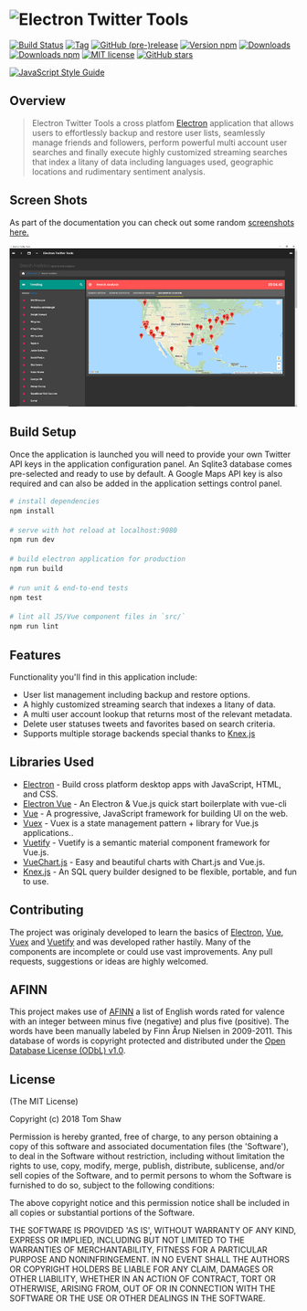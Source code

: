 <h1><img src="https://raw.github.com/tomshaw/electron-twitter-tools/master/docs/logo.png" alt="Electron Twitter Tools" title="Electron Twitter Tools"></h1>

[![Build Status](https://travis-ci.org/tomshaw/electron-twitter-tools.svg?branch=master)](https://travis-ci.org/tomshaw/electron-twitter-tools)
[![Tag](https://img.shields.io/github/tag/tomshaw/electron-twitter-tools.svg)](https://github.com/tomshaw/electron-twitter-tools/tags)
[![GitHub (pre-)release](https://img.shields.io/github/release/tomshaw/electron-twitter-tools/all.svg)](https://github.com/tomshaw/electron-twitter-tools/releases)
[![Version npm](https://img.shields.io/npm/v/electron-twitter-tools.svg)](https://www.npmjs.com/package/electron-twitter-tools)
[![Downloads](https://img.shields.io/github/downloads/tomshaw/electron-twitter-tools/total.svg "Downloads")](https://github.com/tomshaw/electron-twitter-tools/releases)
[![Downloads npm](https://img.shields.io/npm/dt/electron-twitter-tools.svg)](https://www.npmjs.com/package/electron-twitter-tools)
[![MIT license](https://img.shields.io/npm/l/electron-twitter-tools.svg)](https://opensource.org/licenses/MIT)
[![GitHub stars](https://img.shields.io/github/stars/tomshaw/electron-twitter-tools.svg?style=social&label=Star)](https://github.com/tomshaw/electron-twitter-tools)

[![JavaScript Style Guide](https://cdn.rawgit.com/feross/standard/master/badge.svg)](https://github.com/feross/standard)

## Overview

> Electron Twitter Tools a cross platfom [Electron](https://electronjs.org) application that allows users to effortlessly backup and restore user lists, seamlessly manage friends and followers, perform powerful multi account user searches and finally execute highly customized streaming searches that index a litany of data including languages used, geographic locations and rudimentary sentiment analysis.

## Screen Shots
As part of the documentation you can check out some random [screenshots here.](docs/screenshots/readme.md)

<img src="docs/screenshots/screen-grab1.png" alt="Electron Twitter Tools" title="Electron Twitter Tools">

## Build Setup
Once the application is launched you will need to provide your own Twitter API keys in the application configuration panel. An Sqlite3 database comes pre-selected and ready to use by default. A Google Maps API key is also required and can also be added in the application settings control panel.

``` bash
# install dependencies
npm install

# serve with hot reload at localhost:9080
npm run dev

# build electron application for production
npm run build

# run unit & end-to-end tests
npm test

# lint all JS/Vue component files in `src/`
npm run lint

```

## Features

Functionality you'll find in this application include:

- User list management including backup and restore options.
- A highly customized streaming search that indexes a litany of data.
- A multi user account lookup that returns most of the relevant metadata. 
- Delete user statuses tweets and favorites based on search criteria.
- Supports multiple storage backends special thanks to [Knex.js](http://knexjs.org/)

## Libraries Used

+ [Electron](https://electronjs.org) - Build cross platform desktop apps with JavaScript, HTML, and CSS.
+ [Electron Vue](https://github.com/SimulatedGREG/electron-vue) - An Electron & Vue.js quick start boilerplate with vue-cli
+ [Vue](https://vuejs.org) - A progressive, JavaScript framework for building UI on the web.
+ [Vuex](https://vuex.vuejs.org/en) - Vuex is a state management pattern + library for Vue.js applications..
+ [Vuetify](https://vuetifyjs.com/en) - Vuetify is a semantic material component framework for Vue.js.
+ [VueChart.js](http://vue-chartjs.org) - Easy and beautiful charts with Chart.js and Vue.js.
+ [Knex.js](http://knexjs.org/) - An SQL query builder designed to be flexible, portable, and fun to use.

## Contributing
The project was originaly developed to learn the basics of [Electron](https://electronjs.org), [Vue](https://vuejs.org), [Vuex](https://vuex.vuejs.org/en) and [Vuetify](https://vuetifyjs.com/en) and was developed rather hastily. Many of the components are incomplete or could use vast improvements. Any pull requests, suggestions or ideas are highly welcomed.

## AFINN

This project makes use of [AFINN](http://www2.imm.dtu.dk/pubdb/views/publication_details.php?id=6010) a list of English words rated for valence with an integer between minus five (negative) and plus five (positive). The words have been manually labeled by Finn Årup Nielsen in 2009-2011. This database of words is copyright protected and distributed under the [Open Database License (ODbL) v1.0](http://www.opendatacommons.org/licenses/odbl/1.0).

## License

(The MIT License)

Copyright (c) 2018 Tom Shaw 

Permission is hereby granted, free of charge, to any person obtaining
a copy of this software and associated documentation files (the
'Software'), to deal in the Software without restriction, including
without limitation the rights to use, copy, modify, merge, publish,
distribute, sublicense, and/or sell copies of the Software, and to
permit persons to whom the Software is furnished to do so, subject to
the following conditions:

The above copyright notice and this permission notice shall be
included in all copies or substantial portions of the Software.

THE SOFTWARE IS PROVIDED 'AS IS', WITHOUT WARRANTY OF ANY KIND,
EXPRESS OR IMPLIED, INCLUDING BUT NOT LIMITED TO THE WARRANTIES OF
MERCHANTABILITY, FITNESS FOR A PARTICULAR PURPOSE AND NONINFRINGEMENT.
IN NO EVENT SHALL THE AUTHORS OR COPYRIGHT HOLDERS BE LIABLE FOR ANY
CLAIM, DAMAGES OR OTHER LIABILITY, WHETHER IN AN ACTION OF CONTRACT,
TORT OR OTHERWISE, ARISING FROM, OUT OF OR IN CONNECTION WITH THE
SOFTWARE OR THE USE OR OTHER DEALINGS IN THE SOFTWARE.
